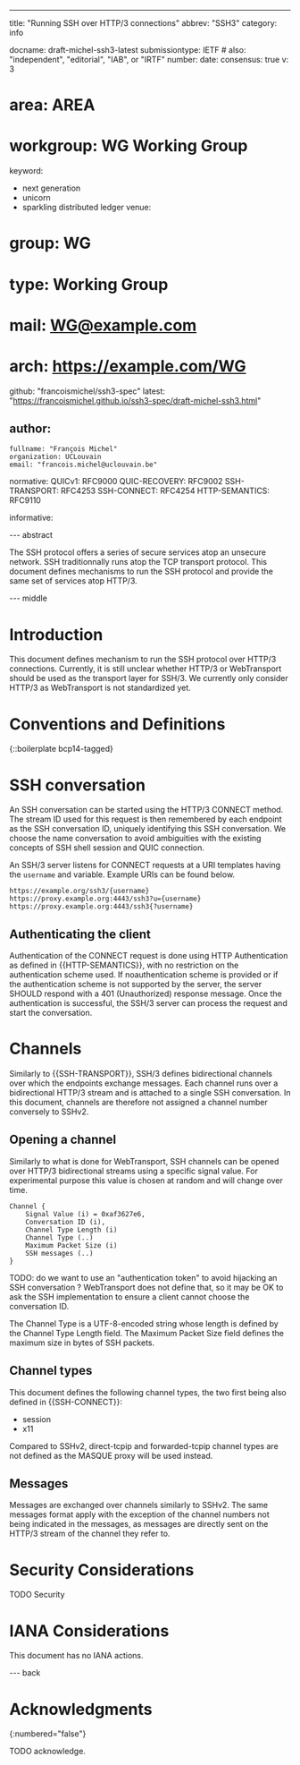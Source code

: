 ---
title: "Running SSH over HTTP/3 connections"
abbrev: "SSH3"
category: info

docname: draft-michel-ssh3-latest
submissiontype: IETF  # also: "independent", "editorial", "IAB", or "IRTF"
number:
date:
consensus: true
v: 3
# area: AREA
# workgroup: WG Working Group
keyword:
 - next generation
 - unicorn
 - sparkling distributed ledger
venue:
#  group: WG
#  type: Working Group
#  mail: WG@example.com
#  arch: https://example.com/WG
  github: "francoismichel/ssh3-spec"
  latest: "https://francoismichel.github.io/ssh3-spec/draft-michel-ssh3.html"

author:
 -
    fullname: "François Michel"
    organization: UCLouvain
    email: "francois.michel@uclouvain.be"

normative:
  QUICv1: RFC9000
  QUIC-RECOVERY: RFC9002
  SSH-TRANSPORT: RFC4253
  SSH-CONNECT: RFC4254
  HTTP-SEMANTICS: RFC9110

informative:


--- abstract

The SSH protocol offers a series of secure services atop an unsecure network.
SSH traditionnally runs atop the TCP transport protocol. This document
defines mechanisms to run the SSH protocol and provide the same set of
services atop HTTP/3.


--- middle

# Introduction

This document defines mechanism to run the SSH protocol over HTTP/3 connections.
Currently, it is still unclear whether HTTP/3 or WebTransport should be used
as the transport layer for SSH/3. We currently only consider HTTP/3 as
WebTransport is not standardized yet.


# Conventions and Definitions

{::boilerplate bcp14-tagged}

# SSH conversation
An SSH conversation can be started using the HTTP/3 CONNECT method.
The stream ID used for this request is then remembered by each endpoint
as the SSH conversation ID, uniquely identifying this SSH conversation.
We choose the name conversation to avoid ambiguities with the existing
concepts of SSH shell session and QUIC connection.

An SSH/3 server listens for CONNECT requests at a URI templates having
the `username` and variable. Example URIs can be found below.

~~~~
https://example.org/ssh3/{username}
https://proxy.example.org:4443/ssh3?u={username}
https://proxy.example.org:4443/ssh3{?username}
~~~~

## Authenticating the client

Authentication of the CONNECT request is done using HTTP Authentication
as defined in {{HTTP-SEMANTICS}}, with no restriction on the authentication
scheme used. If noauthentication scheme is provided or if the authentication
scheme is not supported by the server, the server SHOULD respond with a
401 (Unauthorized) response message. Once the authentication is successful,
the SSH/3 server can process the request and start the conversation.


# Channels

Similarly to {{SSH-TRANSPORT}}, SSH/3 defines bidirectional channels over
which the endpoints exchange messages. Each channel runs over a bidirectional
HTTP/3 stream and is attached to a single SSH conversation. In this document,
channels are therefore not assigned a channel number conversely to SSHv2.


## Opening a channel

Similarly to what is done for WebTransport, SSH channels can be
opened over HTTP/3 bidirectional streams using a specific signal value.
For experimental purpose this value is chosen at random and will change over
time.

~~~~
Channel {
    Signal Value (i) = 0xaf3627e6,
    Conversation ID (i),
    Channel Type Length (i)
    Channel Type (..)
    Maximum Packet Size (i)
    SSH messages (..)
}
~~~~

TODO: do we want to use an "authentication token" to avoid hijacking
an SSH conversation ? WebTransport does not define that, so it may be OK
to ask the SSH implementation to ensure a client cannot choose the
conversation ID.

The Channel Type is a UTF-8-encoded string whose length is defined
by the Channel Type Length field.
The Maximum Packet Size field defines the maximum size in bytes of
SSH packets.

## Channel types

This document defines the following channel types, the two first being
also defined in {{SSH-CONNECT}}:

- session
- x11

Compared to SSHv2, direct-tcpip and forwarded-tcpip channel types are not
defined as the MASQUE proxy will be used instead.

## Messages

Messages are exchanged over channels similarly to SSHv2. The same messages
format apply with the exception of the channel numbers not being indicated
in the messages, as messages are directly sent on the HTTP/3 stream of the
channel they refer to.

# Security Considerations

TODO Security


# IANA Considerations

This document has no IANA actions.


--- back

# Acknowledgments
{:numbered="false"}

TODO acknowledge.

